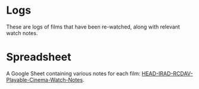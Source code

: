 # Logs
These are logs of films that have been re-watched, along with relevant watch notes.

# Spreadsheet
A Google Sheet containing various notes for each film: [HEAD-IRAD-RCDAV-Playable-Cinema-Watch-Notes](https://docs.google.com/spreadsheets/d/1MuC1bYNAfFrPAPa93R7w_8goGTN33EPHiK0ESyprPzQ/edit?usp=sharing).